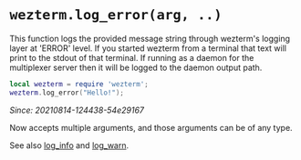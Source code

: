 # `wezterm.log_error(arg, ..)`

This function logs the provided message string through wezterm's logging layer
at 'ERROR' level.  If you started wezterm from a terminal that text will print
to the stdout of that terminal.  If running as a daemon for the multiplexer
server then it will be logged to the daemon output path.

```lua
local wezterm = require 'wezterm';
wezterm.log_error("Hello!");
```

*Since: 20210814-124438-54e29167*

Now accepts multiple arguments, and those arguments can be of any type.

See also [log_info](log_info.md) and [log_warn](log_warn.md).
